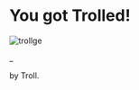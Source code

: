 # You got Trolled!
![trollge](https://user-images.githubusercontent.com/103131289/163209485-af5940eb-acf3-4d0b-9092-0b95ed0958fc.gif)

_

by Troll.
